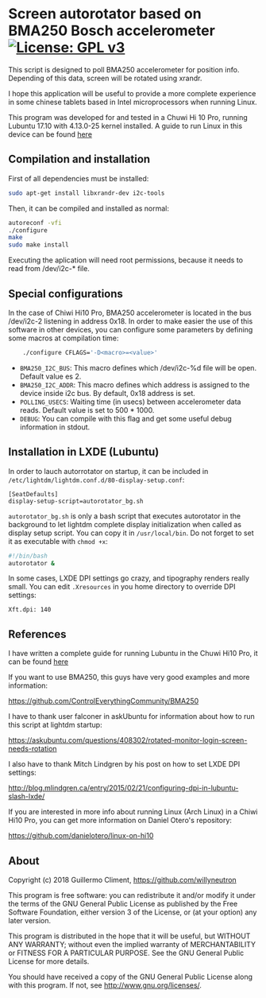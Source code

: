 # Screen autorotator based on BMA250 Bosch accelerometer [![License: GPL v3](https://img.shields.io/badge/License-GPL%20v3-blue.svg)](https://www.gnu.org/licenses/gpl-3.0)

This script is designed to poll BMA250 accelerometer for position info.
Depending of this data, screen will be rotated using xrandr.

I hope this application will be useful to provide a more complete experience in some chinese
tablets based in Intel microprocessors when running Linux.

This program was developed for and tested in a Chuwi Hi 10 Pro, running Lubuntu 17.10 with
4.13.0-25 kernel installed. A guide to run Linux in this device can be found [here](https://github.com/willyneutron/lubuntu_in_chuwi_Hi10Pro)

## Compilation and installation
First of all dependencies must be installed:
```bash
sudo apt-get install libxrandr-dev i2c-tools
```
 
Then, it can be compiled and installed as normal:
```bash
autoreconf -vfi
./configure
make
sudo make install
```
Executing the aplication will need root permissions, because it needs to read from /dev/i2c-* file.

## Special configurations
In the case of Chiwi Hi10 Pro, BMA250 accelerometer is located in the bus /dev/i2c-2 listening in
address 0x18. In order to make easier the use of this software in other devices, you can configure
some parameters by defining some macros at compilation time:

```bash
    ./configure CFLAGS='-D<macro>=<value>'

```

 - ```BMA250_I2C_BUS```: This macro defines which /dev/i2c-%d file will be open. Default value es 2.
 - ```BMA250_I2C_ADDR```: This macro defines which address is assigned to the device inside i2c bus.
By default, 0x18 address is set.
 - ```POLLING_USECS```: Waiting time (in usecs) between accelerometer data reads. Default value is
set to 500 * 1000.
 - ```DEBUG```: You can compile with this flag and get some useful debug information in stdout.

## Installation in LXDE (Lubuntu)
In order to lauch autorrotator on startup, it can be included in ```/etc/lightdm/lightdm.conf.d/80-display-setup.conf```:

```
[SeatDefaults]
display-setup-script=autorotator_bg.sh
```

```autorotator_bg.sh``` is only a bash script that executes autorotator in the background to let lightdm complete
display initialization when called as display setup script. You can copy it in ```/usr/local/bin```. Do not forget
to set it as executable with ```chmod +x```:

```bash
#!/bin/bash
autorotator &
```

In some cases, LXDE DPI settings go crazy, and tipography renders really small. You can edit ```.Xresources```
in you home directory to override DPI settings:

```
Xft.dpi: 140
```

## References
I have written a complete guide for running Lubuntu in the Chuwi Hi10 Pro, it can be found [here](https://github.com/willyneutron/lubuntu_in_chuwi_Hi10Pro)

If you want to use BMA250, this guys have very good examples and more information:

https://github.com/ControlEverythingCommunity/BMA250

I have to thank user falconer in askUbuntu for information about how to run this script at lightdm startup:

https://askubuntu.com/questions/408302/rotated-monitor-login-screen-needs-rotation

I also have to thank Mitch Lindgren by his post on how to set LXDE DPI settings:

http://blog.mlindgren.ca/entry/2015/02/21/configuring-dpi-in-lubuntu-slash-lxde/

If you are interested in more info about running Linux (Arch Linux) in a Chiwi Hi10 Pro, you can get more information on
Daniel Otero's repository:

https://github.com/danielotero/linux-on-hi10

## About

Copyright (c) 2018 Guillermo Climent, https://github.com/willyneutron

This program is free software: you can redistribute it and/or modify
it under the terms of the GNU General Public License as published by
the Free Software Foundation, either version 3 of the License, or
(at your option) any later version.

This program is distributed in the hope that it will be useful,
but WITHOUT ANY WARRANTY; without even the implied warranty of
MERCHANTABILITY or FITNESS FOR A PARTICULAR PURPOSE.  See the
GNU General Public License for more details.

You should have received a copy of the GNU General Public License
along with this program.  If not, see <http://www.gnu.org/licenses/>.
